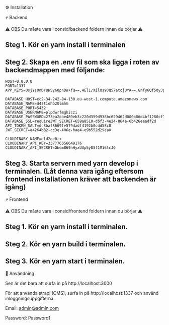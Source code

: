 ⚙️ Installation

⚡ Backend

⚠️ OBS Du måste vara i consid/backend foldern innan du börjar ⚠️

Steg 1. Kör en yarn install i terminalen
---------------------------------------------------------------------------------
Steg 2. Skapa en .env fil som ska ligga i roten av backendmappen med följande:
---------------------------------------------------------------------------------
```
HOST=0.0.0.0
PORT=1337
APP_KEYS=OsjYsOnDY8HSy60pnDW+fQ==,4El1/XilOs9JQS7etcjUYA==,Gnfy6Qf50yJpXWSdoPpyMg==,hjhBksMhveWnFxJ/KSyrqQ==

DATABASE_HOST=ec2-34-242-84-130.eu-west-1.compute.amazonaws.com
DATABASE_NAME=d4stiohb20lmhm
DATABASE_PORT=5432
DATABASE_USERNAME=plpdwrfmgkiczi
DATABASE_PASSWORD=273ea2eae489eb3c220d359d938bc629462d000b06d4bf1280cf7af36a20f026
DATABASE_SSL=requireJWT_SECRET=659a8510-dbf3-4e24-864a-6b426eeadf2d
API_TOKEN_SALT=dc8baf8669fe579dadf4192b0cdd58c0
JWT_SECRET=a4264b32-cc3e-406e-bae4-e9b552d29ea8

CLOUDINARY_NAME=dld2qe0tx
CLOUDINARY_API_KEY=337776556649176
CLOUDINARY_API_SECRET=GhemB69nHyxUUp5yDSf1M16lcJQ
```

Steg 3. Starta servern med yarn develop i terminalen. (Låt denna vara igång eftersom frontend installationen kräver att backenden är igång)
---------------------------------------------------------------------------------
⚡ Frontend

⚠️ OBS Du måste vara i consid/frontend foldern innan du börjar ⚠️

Steg 1. Kör en yarn install i terminalen.
---------------------------------------------------------------------------------
Steg 2. Kör en yarn build i terminalen.
---------------------------------------------------------------------------------
Steg 3. Kör en yarn start i terminalen.
---------------------------------------------------------------------------------
📌 Användning

Sen är det bara att surfa in på http://localhost:3000 

För att använda strapi (CMS), surfa in på http://localhost:1337 och använd inloggningsuppgifterna:

Email: admin@admin.com

Password: Password1
